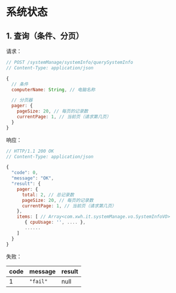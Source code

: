 # 系统状态

## 1. 查询（条件、分页）

请求：

```javascript
// POST /systemManage/systemInfo/querySystemInfo
// Content-Type: application/json

{
  // 条件
  computerName: String, // 电脑名称

  // 分页器
  pager: {
    pageSize: 20, // 每页的记录数
    currentPage: 1, // 当前页（请求第几页）
  }
}
```

响应：

```javascript
// HTTP/1.1 200 OK
// Content-Type: application/json

{
  "code": 0,
  "message": "OK",
  "result": {
    pager: {
      total: 2, // 总记录数
      pageSize: 20, // 每页的记录数
      currentPage: 1, // 当前页（请求第几页）
    },
    items: [ // Array<com.xwh.it.systemManage.vo.SystemInfoVO>
       { cpuUsage: '', .... },
       ......
    ]
  }
}
```

失败：

| code | message | result |
| - | - | - |
| 1 | `"fail"` | null |
